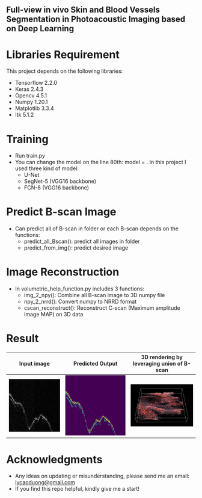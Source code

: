 ## Full-view in vivo Skin and Blood Vessels Segmentation in Photoacoustic Imaging based on Deep Learning

# **Libraries Requirement**
This project depends on the following libraries:
- Tensorflow 2.2.0
- Keras 2.4.3
- Opencv 4.5.1
- Numpy 1.20.1
- Matplotlib 3.3.4
- Itk 5.1.2

# **Training**
- Run train.py 
- You can change the model on the line 80th: model = . In this project I used three kind of model:
  - U-Net
  - SegNet-5 (VGG16 backbone)
  - FCN-8 (VGG16 backbone)
  
# **Predict B-scan Image**
- Can predict all of B-scan in folder or each B-scan depends on the functions:
  - predict_all_Bscan(): predict all images in folder
  - predict_from_img(): predict desired image
  
# **Image Reconstruction**
- In volumetric_help_function.py includes 3 functions: 
  - img_2_npy(): Combine all B-scan image to 3D numpy file
  - npy_2_nrrd(): Convert numpy to NRRD format
  - cscan_reconstruct(): Reconstruct C-scan (Maximum amplitude image MAP) on 3D data
  
# **Result**
Input image | Predicted Output | 3D rendering by leveraging union of B-scan 
--- | --- | --- 
![plot](./data/test/hand/image/bscan_310.png) | ![plot](./data/test/hand/predict_colormap/bscan_310.png) | ![plot](./data/result/hand.PNG)

# **Acknowledgments**
- Any ideas on updating or misunderstanding, please send me an email: lycaoduong@gmail.com
- If you find this repo helpful, kindly give me a start!
